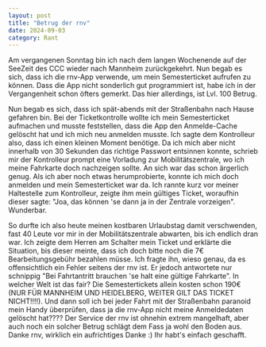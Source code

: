```yaml
---
layout: post
title: "Betrug der rnv"
date: 2024-09-03
category: Rant
---
```


Am vergangenen Sonntag bin ich nach dem langen Wochenende auf der SeeZeit des CCC wieder nach Mannheim zurückgekehrt.
Nun begab es sich, dass ich die rnv-App verwende, um mein Semesterticket aufrufen zu können. Dass die App nicht
sonderlich gut programmiert ist, habe ich in der Vergangenheit schon öfters gemerkt. Das hier allerdings, ist Lvl. 100
Betrug.

Nun begab es sich, dass ich
spät-abends mit der Straßenbahn nach Hause gefahren bin. Bei der Ticketkontrolle wollte ich mein Semesterticket
aufmachen und musste feststellen, dass die App den Anmelde-Cache gelöscht hat und ich mich neu anmelden musste. Ich
sagte dem Kontrolleur also, dass ich einen kleinen Moment benötige. Da ich mich aber nicht innerhalb von 30 Sekunden das
richtige Passwort entsinnen konnte, schrieb mir der Kontrolleur prompt eine Vorladung zur Mobilitätszentrale, wo ich
meine Fahrkarte doch nachzeigen sollte. An sich war das schon ärgerlich genug. Als ich aber noch etwas herumprobierte,
konnte ich mich doch anmelden und mein Semesterticket war da. Ich rannte kurz vor meiner Haltestelle zum Kontrolleur,
zeigte ihm mein gültiges Ticket, woraufhin dieser sagte: "Joa, das können 'se dann ja in der Zentrale vorzeigen".
Wunderbar.

So durfte ich also heute meinen kostbaren Urlaubstag damit verschwenden, fast 40 Leute vor mir in der Mobilitätszentrale
abwarten, bis ich endlich dran war. Ich zeigte dem Herren am Schalter mein Ticket und erklärte die Situation, bis dieser
meinte, dass ich doch bitte noch die 7€ Bearbeitungsgebühr bezahlen müsse. Ich fragte ihn, wieso genau, da es
offensichtlich ein Fehler seitens der rnv ist. Er jedoch antwortete nur schnippig "Bei Fahrtantritt brauchen 'se halt
eine gültige Fahrkarte". In welcher Welt ist das fair? Die Semestertickets allein kosten schon 190€ (NUR FÜR MANNHEIM
UND HEIDELBERG, WEITER GILT DAS TICKET NICHT!!!!). Und dann soll ich bei jeder Fahrt mit der Straßenbahn paranoid mein
Handy überprüfen, dass ja die rnv-App nicht meine Anmeldedaten gelöscht hat???? Der Service der rnv ist ohnehin extrem
mangelhaft, aber auch noch ein solcher Betrug schlägt dem Fass ja wohl den Boden aus. Danke rnv, wirklich ein
aufrichtiges Danke :) Ihr habt's einfach geschafft.